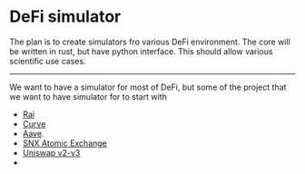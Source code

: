 # DeFi simulator

The plan is to create simulators fro various DeFi environment. The core will be written in rust, but have python interface. This should allow various scientific use cases.

----

We want to have a simulator for most of DeFi, but some of the project that we want to have simulator for to start with

- [Rai](https://raw.githubusercontent.com/reflexer-labs/whitepapers/master/English/rai-english.pdf)
- [Curve](https://curve.fi/files/crypto-pools-paper.pdf)
- [Aave](https://raw.githubusercontent.com/aave/aave-protocol/master/docs/Aave_Protocol_Whitepaper_v1_0.pdf).
- [SNX Atomic Exchange](https://sips.synthetix.io/sips/sip-120/)
- [Uniswap v2-v3](https://uniswap.org/whitepaper.pdf)
- 